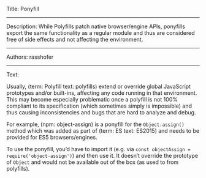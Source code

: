 Title: Ponyfill

-----

Description: While Polyfills patch native browser/engine APIs, ponyfills export the same functionality as a regular module and thus are considered free of side effects and not affecting the environment.

-----

Authors: rasshofer

-----

Text:

Usually, (term: Polyfill text: polyfills) extend or override global JavaScript prototypes and/or built-ins, affecting any code running in that environment. This may become especially problematic once a polyfill is not 100% compliant to its specification (which sometimes simply is impossible) and thus causing inconsistencies and bugs that are hard to analyze and debug.

For example, (npm: object-assign) is a ponyfill for the `Object.assign()` method which was added as part of (term: ES text: ES2015) and needs to be provided for ES5 browsers/engines.

To use the ponyfill, you’d have to import it (e.g. via `const objectAssign = require('object-assign')`) and then use it. It doesn’t override the prototype of `Object` and would not be available out of the box (as used to from polyfills).
